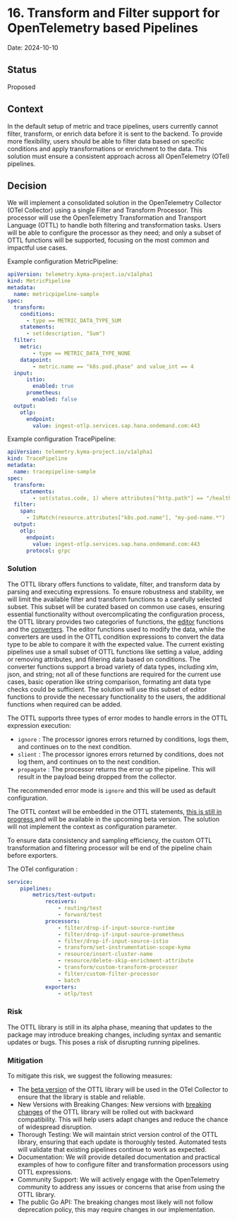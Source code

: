 # 16. Transform and Filter support for OpenTelemetry based Pipelines

Date: 2024-10-10

## Status

Proposed

## Context

In the default setup of metric and trace pipelines, users currently cannot filter, transform, or enrich data before it is sent to the backend. To provide more flexibility, users should be able to filter data based on specific conditions and apply transformations or enrichment to the data. This solution must ensure a consistent approach across all OpenTelemetry (OTel) pipelines.

## Decision

We will implement a consolidated solution in the OpenTelemetry Collector (OTel Collector) using a single Filter and Transform Processor. This processor will use the OpenTelemetry Transformation and Transport Language (OTTL) to handle both filtering and transformation tasks. Users will be able to configure the processor as they need; and only a subset of OTTL functions will be supported, focusing on the most common and impactful use cases.

Example configuration MetricPipeline:
    
```yaml
apiVersion: telemetry.kyma-project.io/v1alpha1
kind: MetricPipeline
metadata:
  name: metricpipeline-sample
spec:
  transform:
    conditions:
      - type == METRIC_DATA_TYPE_SUM
    statements:
      - set(description, "Sum")
  filter:
    metric:
        - type == METRIC_DATA_TYPE_NONE
    datapoint:
        - metric.name == "k8s.pod.phase" and value_int == 4
  input:
      istio:
        enabled: true
      prometheus:
        enabled: false
  output:
    otlp:
      endpoint:
        value: ingest-otlp.services.sap.hana.ondemand.com:443
```

Example configuration TracePipeline:

```yaml
apiVersion: telemetry.kyma-project.io/v1alpha1
kind: TracePipeline
metadata:
  name: tracepipeline-sample
spec:
  transform:
    statements:
        - set(status.code, 1) where attributes["http.path"] == "/health"
  filter:
    span:
      - IsMatch(resource.attributes["k8s.pod.name"], "my-pod-name.*")
  output:
    otlp:
      endpoint:
        value: ingest-otlp.services.sap.hana.ondemand.com:443
      protocol: grpc
```
### Solution

The OTTL library offers functions to validate, filter, and transform data by parsing and executing expressions. To ensure robustness and stability, we will limit the available filter and transform functions to a carefully selected subset. This subset will be curated based on common use cases, ensuring essential functionality without overcomplicating the configuration process, the OTTL library provides two categories of functions, the [editor](https://github.com/open-telemetry/opentelemetry-collector-contrib/tree/main/pkg/ottl/ottlfuncs#editors) functions and the [converters](https://github.com/open-telemetry/opentelemetry-collector-contrib/tree/main/pkg/ottl/ottlfuncs#converters).
The editor functions used to modify the data, while the converters are used in the OTTL condition expressions to convert the data type to be able to compare it with the expected value. The current existing pipelines use a small subset of OTTL functions like setting a value, adding or removing attributes, and filtering data based on conditions. The converter functions support a broad variety of data types, including xlm, json, and string; not all of these functions are required for the current use cases, basic operation like string comparison, formating ant data type checks could be sufficient. The solution will use this subset of editor functions to provide the necessary functionality to the users, the additional functions when required can be added.

The OTTL supports three types of error modes to handle errors in the OTTL expression execution:
- `ignore` : The processor ignores errors returned by conditions, logs them, and continues on to the next condition.
- `slient` : The processor ignores errors returned by conditions, does not log them, and continues on to the next condition.
- `propagate` : The processor returns the error up the pipeline. This will result in the payload being dropped from the collector.

The recommended error mode is `ignore` and this will be used as default configuration.

The OTTL context will be embedded in the OTTL statements, [this is still in progress ](https://github.com/open-telemetry/opentelemetry-collector-contrib/issues/29017) and will be available in the upcoming beta version. The solution will not implement the context as configuration parameter.

To ensure data consistency and sampling efficiency, the custom OTTL transformation and filtering processor will be end of the pipeline chain before exporters.

The OTel configuration :

```yaml
service:
    pipelines:
        metrics/test-output:
            receivers:
                - routing/test
                - forward/test
            processors:
                - filter/drop-if-input-source-runtime
                - filter/drop-if-input-source-prometheus
                - filter/drop-if-input-source-istio
                - transform/set-instrumentation-scope-kyma
                - resource/insert-cluster-name
                - resource/delete-skip-enrichment-attribute
                - transform/custom-transform-processor
                - filter/custom-filter-processor
                - batch
            exporters:
                - otlp/test
```

### Risk

The OTTL library is still in its alpha phase, meaning that updates to the package may introduce breaking changes, including syntax and semantic updates or bugs. This poses a risk of disrupting running pipelines.

### Mitigation

To mitigate this risk, we suggest the following measures:
- The [beta version](https://github.com/open-telemetry/opentelemetry-collector-contrib/issues/28892) of the OTTL library will be used in the OTel Collector to ensure that the library is stable and reliable.
- New Versions with Breaking Changes: New versions with [breaking changes](https://github.com/open-telemetry/opentelemetry-collector/blob/main/docs/coding-guidelines.md#breaking-changes) of the OTTL library will be rolled out with backward compatibility. This will help users adapt changes and reduce the chance of widespread disruption.
- Thorough Testing: We will maintain strict version control of the OTTL library, ensuring that each update is thoroughly tested. Automated tests will validate that existing pipelines continue to work as expected.
- Documentation: We will provide detailed documentation and practical examples of how to configure filter and transformation processors using OTTL expressions.
- Community Support: We will actively engage with the OpenTelemetry community to address any issues or concerns that arise from using the OTTL library.
- The public Go API: The breaking changes most likely will not follow deprecation policy, this may require changes in our implementation.
